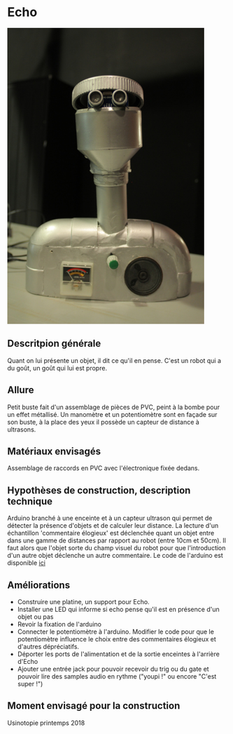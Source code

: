 
# Echo

![](../../ressources/echo.JPG)

## Descritpion générale
Quant on lui présente un objet, il dit ce qu'il en pense. C'est un robot qui a du goût, un goût qui lui est propre.

## Allure
Petit buste fait d'un assemblage de pièces de PVC, peint à la bombe pour un effet métallisé.
Un manomètre et un potentiomètre sont en façade sur son buste, à la place des yeux il possède un capteur de distance à ultrasons.


## Matériaux envisagés
Assemblage de raccords en PVC avec l'électronique fixée dedans.


## Hypothèses de construction, description technique
Arduino branché à une enceinte et à un capteur ultrason qui permet de détecter la présence d'objets et de calculer leur distance. La lecture d'un échantillon 'commentaire élogieux' est déclenchée quant un objet entre dans une gamme de distances par rapport au robot (entre 10cm et 50cm). Il faut alors que l'objet sorte du champ visuel du robot pour que l'introduction d'un autre objet déclenche un autre commentaire. Le code de l'arduino est disponible [ici](../../sources/arduino/echo/echo/echo.ino)

## Améliorations

- Construire une platine, un support pour Echo.
- Installer une LED qui informe si echo pense qu'il est en présence d'un objet ou pas
- Revoir la fixation de l'arduino
- Connecter le potentiomètre à l'arduino. Modifier le code pour que le potentiomètre influence le choix entre des commentaires élogieux et d'autres dépréciatifs.
- Déporter les ports de l'alimentation et de la sortie enceintes à l'arrière d'Echo
- Ajouter une entrée jack pour pouvoir recevoir du trig ou du gate et pouvoir lire des samples audio en rythme ("youpi !" ou encore "C'est super !")


## Moment envisagé pour la construction

Usinotopie printemps 2018
